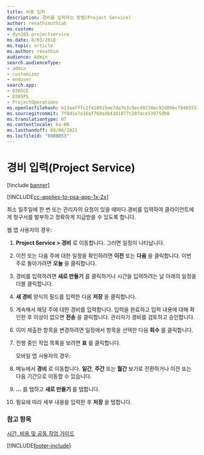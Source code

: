 ```yaml
---
title: 비용 입력
description: 경비를 입력하는 방법(Project Service)
author: revathimuthiah
ms.custom:
- dyn365-projectservice
ms.date: 8/03/2018
ms.topic: article
ms.author: revathim
audience: Admin
search.audienceType:
- admin
- customizer
- enduser
search.app:
- D365CE
- D365PS
- ProjectOperations
ms.openlocfilehash: b13aafffc2f418915ee7da7e3c9ec49230ec92d896cf8465557347c269df57f3
ms.sourcegitcommit: 7f8d1e7a16af769adb43d1877c28fdce53975db8
ms.translationtype: HT
ms.contentlocale: ko-KR
ms.lasthandoff: 08/06/2021
ms.locfileid: "6988853"
---
```

# <a name="enter-expenses-project-service"></a>경비 입력(Project Service)

[!include [banner](../includes/psa-now-project-operations.md)]

[!INCLUDE[cc-applies-to-psa-app-1x-2x](../includes/cc-applies-to-psa-app-1x-2x.md)]

최소 일주일에 한 번 또는 관리자의 요청이 있을 때마다 경비를 입력하여 클라이언트에게 청구서를 발부하고 정확하게 지급받을 수 있도록 합니다.  
  
 웹 앱 사용자의 경우:  
  
1. **Project Service > 경비** 로 이동합니다. 그러면 일정이 나타납니다.  
  
2. 이전 또는 다음 주에 대한 일정을 확인하려면 **이전** 또는 **다음** 을 클릭합니다. 이번 주로 돌아가려면 **오늘** 을 클릭합니다.  
  
3. 경비를 입력하려면 **새로 만들기** 를 클릭하거나 시간을 입력하려는 날 아래의 일정을 더블 클릭합니다.  
  
4. **새 경비** 양식의 필드를 입력한 다음 **저장** 을 클릭합니다.  
  
5. 계속해서 해당 주에 대한 경비를 입력합니다. 입력을 완료하고 입력 내용에 대해 확인한 후 이상이 없으면 **전송** 을 클릭합니다. 관리자가 경비를 검토하고 승인합니다.  
  
6. 이미 제출한 항목을 변경하려면 일정에서 항목을 선택한 다음 **회수** 를 클릭합니다.  
  
7. 진행 중인 작업 목록을 보려면 **표** 를 클릭합니다.  
  
   모바일 앱 사용자의 경우:  
  
8. 메뉴에서 **경비** 로 이동합니다.     **일간**, **주간** 또는 **월간** 보기로 전환하거나 이전 또는 다음 기간으로 이동할 수 있습니다.  
  
9. **...** 를 탭하고 **새로 만들기** 를 탭합니다.  
  
10. 필요에 따라 세부 내용을 입력한 후 **저장** 을 탭합니다.  
  
### <a name="see-also"></a>참고 항목  
 [시간, 비용 및 공동 작업 가이드](../psa/time-expense-collaboration-guide.md)


[!INCLUDE[footer-include](../includes/footer-banner.md)]